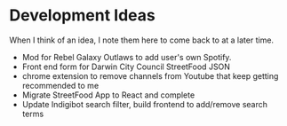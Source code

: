 # Development Ideas
When I think of an idea, I note them here to come back to at a later time.

- Mod for Rebel Galaxy Outlaws to add user's own Spotify.
- Front end form for Darwin City Council StreetFood JSON
- chrome extension to remove channels from Youtube that keep getting recommended to me
- Migrate StreetFood App to React and complete
- Update Indigibot search filter, build frontend to add/remove search terms
